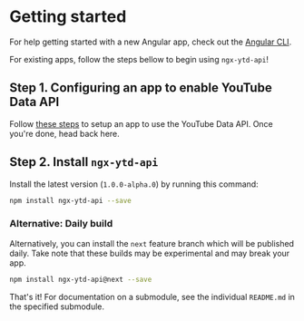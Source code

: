 # Getting started

For help getting started with a new Angular app, check out the [Angular CLI](https://cli.angular.io).

For existing apps, follow the steps bellow to begin using `ngx-ytd-api`!

## Step 1. Configuring an app to enable YouTube Data API

Follow [these steps](https://developers.google.com/youtube/v3/getting-started#before-you-start) to setup an app to use the YouTube Data API. Once you're done, head back here.

## Step 2. Install `ngx-ytd-api`

Install the latest version (`1.0.0-alpha.0`) by running this command:

```bash
npm install ngx-ytd-api --save
```

### Alternative: Daily build

Alternatively, you can install the `next` feature branch which will be published daily. Take note that these builds may be experimental and may break your app.

```bash
npm install ngx-ytd-api@next --save
```

That's it! For documentation on a submodule, see the individual `README.md` in the specified submodule.
